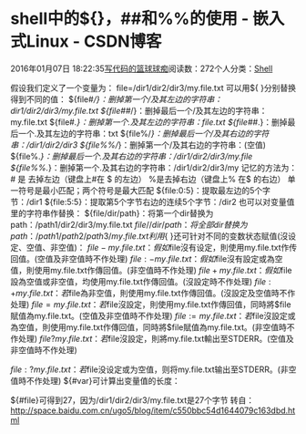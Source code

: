 
# shell中的${}，\#\#和%%的使用 - 嵌入式Linux - CSDN博客

2016年01月07日 18:22:35[写代码的篮球球痴](https://me.csdn.net/weiqifa0)阅读数：272个人分类：[Shell																](https://blog.csdn.net/weiqifa0/article/category/2102961)


假设我们定义了一个变量为：
file=/dir1/dir2/dir3/my.file.txt
可以用${ }分别替换得到不同的值：
${file\#*/}：删掉第一个/及其左边的字符串：dir1/dir2/dir3/my.file.txt
${file\#\#*/}：删掉最后一个/及其左边的字符串：my.file.txt
${file\#*.}：删掉第一个.及其左边的字符串：file.txt
${file\#\#*.}：删掉最后一个.及其左边的字符串：txt
${file%/*}：删掉最后一个/及其右边的字符串：/dir1/dir2/dir3
${file%%/*}：删掉第一个/及其右边的字符串：(空值)
${file%.*}：删掉最后一个.及其右边的字符串：/dir1/dir2/dir3/my.file
${file%%.*}：删掉第一个.及其右边的字符串：/dir1/dir2/dir3/my
记忆的方法为：
\# 是 去掉左边（键盘上\#在 $ 的左边）
%是去掉右边（键盘上% 在$ 的右边）
单一符号是最小匹配；两个符号是最大匹配
${file:0:5}：提取最左边的5个字节：/dir1
${file:5:5}：提取第5个字节右边的连续5个字节：/dir2
也可以对变量值里的字符串作替换：
${file/dir/path}：将第一个dir替换为path：/path1/dir2/dir3/my.file.txt
${file//dir/path}：将全部dir替换为path：/path1/path2/path3/my.file.txt
利用${ }还可针对不同的变数状态赋值(沒设定、空值、非空值)：
${file-my.file.txt}：假如$file沒有设定，則使用my.file.txt作传回值。(空值及非空值時不作处理)
${file:-my.file.txt}：假如$file沒有設定或為空值，則使用my.file.txt作傳回值。(非空值時不作处理)
${file+my.file.txt}：假如$file設為空值或非空值，均使用my.file.txt作傳回值。(沒設定時不作处理)
${file:+my.file.txt}：若$file為非空值，則使用my.file.txt作傳回值。(沒設定及空值時不作处理)
${file=my.file.txt}：若$file沒設定，則使用my.file.txt作傳回值，同時將$file賦值為my.file.txt。(空值及非空值時不作处理)
${file:=my.file.txt}：若$file沒設定或為空值，則使用my.file.txt作傳回值，同時將$file賦值為my.file.txt。(非空值時不作处理)
${file?my.file.txt}：若$file沒設定，則將my.file.txt輸出至STDERR。(空值及非空值時不作处理)

${file:?my.file.txt}：若$file没设定或为空值，则将my.file.txt输出至STDERR。(非空值時不作处理)
${\#var}可计算出变量值的长度：

${\#file}可得到27，因为/dir1/dir2/dir3/my.file.txt是27个字节
转自：http://space.baidu.com.cn/ugo5/blog/item/c550bbc54d1644079c163dbd.html

